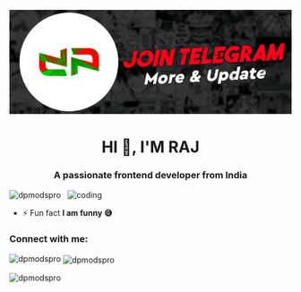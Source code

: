 ![logo](https://github.com/DPModsPro/DPModsPro/blob/main/20250103_083526.png)
<h1 align="center">HI 👋, I'M RAJ</h1>
<h3 align="center">A passionate frontend developer from India</h3>

<img align="right" alt="coding" width="400" src="https://user-images.githubusercontent.com/55389276/140866485-8fb1c876-9a8f-4d6a-98dc-08c4981eaf70.gif">

<p align="left"> <img src="https://komarev.com/ghpvc/?username=rrrmods&label=Profile%20views&color=0e75b6&style=flat" alt="dpmodspro" /> </p>

- ⚡ Fun fact **I am funny 😅**

<h3 align="left">Connect with me:</h3>
<p align="left">
</p>

<p><img align="left" src="https://github-readme-stats.vercel.app/api/top-langs?username=rrrmods&show_icons=true&locale=en&layout=compact" alt="dpmodspro" /></p>

<p>&nbsp;<img align="center" src="https://github-readme-stats.vercel.app/api?username=rrrmods&show_icons=true&locale=en" alt="dpmodspro" /></p>

<p><img align="center" src="https://github-readme-streak-stats.herokuapp.com/?user=rrrmods&" alt="dpmodspro" /></p>
